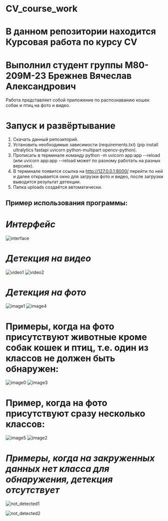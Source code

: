 # CV_course_work

# В данном репозитории находится Курсовая работа по курсу CV

# Выполнил студент группы М80-209М-23 Брежнев Вячеслав Александрович

Работа представляет собой приложение по распознаванию кошек собак и птиц на фото и видео.

# Запуск и развёртывание

1. Скачать данный репозиторий.
2. Установить необходимые зависимости (requirements.txt) (pip install ultralytics fastapi uvicorn python-multipart opencv-python).
3. Прописать в терминале команду python -m uvicorn app:app --reload (или uvicorn app:app --reload может по разному работать на разных версиях).
4. В терминале появится ссылка на http://127.0.0.1:8000/ перейти по ней и далее открывается окно для загрузки фото и видео, после загрузки выводится результат детекции.
5. Папка uploads создаётся автоматически.

## Пример использования программы:

# *Интерфейс*

![interface](https://github.com/user-attachments/assets/caec3db5-443f-41c8-a4ef-abd09082dee9)

# *Детекция на видео*

![video1](https://github.com/user-attachments/assets/ac222980-0807-4263-b8b3-2e13702b8241)
![video2](https://github.com/user-attachments/assets/17348717-4c32-49aa-b499-cd19c0442dc5)

# *Детекция на фото*

![image1](https://github.com/user-attachments/assets/af38ffdb-4542-407a-b216-eb5ec4c577b8)
![image4](https://github.com/user-attachments/assets/54f314e1-2e98-44f9-8e27-dde6fd1714bf)


# Примеры, когда на фото присутствуют животные кроме собак кошек и птиц, т.е. один из классов не должен быть обнаружен:

![image0](https://github.com/user-attachments/assets/359774ac-4f7b-4538-978d-647cac1686f0)
![image3](https://github.com/user-attachments/assets/16c82f13-9af8-4039-8ca8-b5b2f65a7b85)

# Пример, когда на фото присутствуют сразу несколько классов:

![image5](https://github.com/user-attachments/assets/2c6ffb7b-a30d-44c6-9600-d4828ca4ae57)
![image2](https://github.com/user-attachments/assets/a63ce2f4-3983-4811-83b8-5110c4b41619)

# *Примеры, когда на закруженных данных нет класса для обнаружения, детекция отсутствует*

![not_detected1](https://github.com/user-attachments/assets/8e5f6980-eb2a-439e-8b22-a8d18c0d42da)

![not_detected2](https://github.com/user-attachments/assets/aaaba311-950a-49a9-bf84-a20079816afc)






